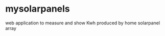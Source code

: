 mysolarpanels
=============

web application to measure and show Kwh produced by home solarpanel array
